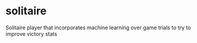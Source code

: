 # solitaire
Solitaire player that incorporates machine learning over game trials to try to improve victory stats
